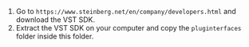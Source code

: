 1. Go to `https://www.steinberg.net/en/company/developers.html` and download the VST SDK.
2. Extract the VST SDK on your computer and copy the `pluginterfaces` folder inside this folder. 
